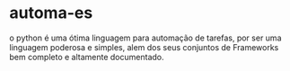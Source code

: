 # automa-es
o python é uma ótima linguagem para automação de tarefas, por ser uma linguagem poderosa e simples, alem dos seus conjuntos de Frameworks bem completo e altamente documentado. 
